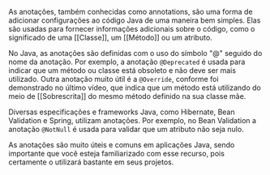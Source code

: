 As anotações, também conhecidas como annotations, são uma forma de adicionar configurações ao código Java de uma maneira bem simples. Elas são usadas para fornecer informações adicionais sobre o código, como o significado de uma [[Classe]], um [[Método]] ou um atributo.

No Java, as anotações são definidas com o uso do símbolo "@" seguido do nome da anotação. Por exemplo, a anotação `@Deprecated` é usada para indicar que um método ou classe está obsoleto e não deve ser mais utilizado. Outra anotação muito útil é a `@Override`, conforme foi demonstrado no último vídeo, que indica que um método está utilizando do meio de [[Sobrescrita]] do mesmo método definido na sua classe mãe.

Diversas especificações e frameworks Java, como Hibernate, Bean Validation e Spring, utilizam anotações. Por exemplo, no Bean Validation a anotação `@NotNull` é usada para validar que um atributo não seja nulo.

As anotações são muito úteis e comuns em aplicações Java, sendo importante que você esteja familiarizado com esse recurso, pois certamente o utilizará bastante em seus projetos.